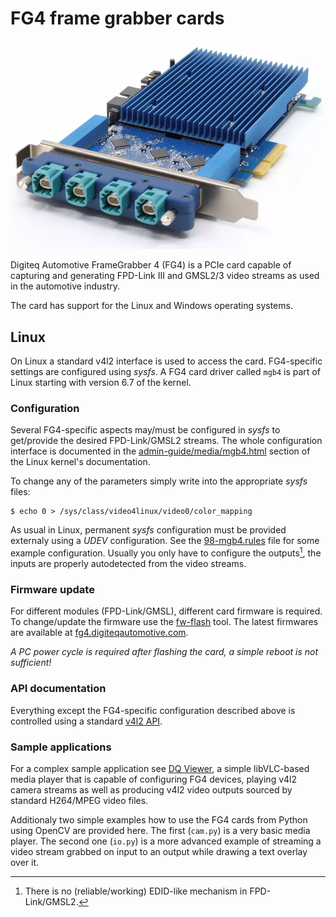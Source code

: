 # FG4 frame grabber cards

![FG4 product photo](FG4.webp)

Digiteq Automotive FrameGrabber 4 (FG4) is a PCIe card capable of capturing and
generating FPD-Link III and GMSL2/3 video streams as used in the automotive
industry.

The card has support for the Linux and Windows operating systems.

## Linux

On Linux a standard v4l2 interface is used to access the card. FG4-specific
settings are configured using _sysfs_. A FG4 card driver called `mgb4` is part
of Linux starting with version 6.7 of the kernel.

### Configuration

Several FG4-specific aspects may/must be configured in _sysfs_ to get/provide
the desired FPD-Link/GMSL2 streams. The whole configuration interface is
documented in the [admin-guide/media/mgb4.html](https://docs.kernel.org/admin-guide/media/mgb4.html)
section of the Linux kernel's documentation.

To change any of the parameters simply write into the appropriate _sysfs_ files:

```console
$ echo 0 > /sys/class/video4linux/video0/color_mapping
```

As usual in Linux, permanent _sysfs_ configuration must be provided externaly
using a _UDEV_ configuration. See the [98-mgb4.rules](examples/UDEV/98-mgb4.rules)
file for some example configuration. Usually you only have to configure the
outputs[^1], the inputs are properly autodetected from the video streams.

[^1]: There is no (reliable/working) EDID-like mechanism in FPD-Link/GMSL2.

### Firmware update

For different modules (FPD-Link/GMSL), different card firmware is required. To
change/update the firmware use the
[fw-flash](https://github.com/digiteqautomotive/linux-flash) tool.
The latest firmwares are available at
[fg4.digiteqautomotive.com](https://fg4.digiteqautomotive.com/).

_A PC power cycle is required after flashing the card, a simple reboot is not sufficient!_

### API documentation

Everything except the FG4-specific configuration described above is controlled
using a standard [v4l2 API](https://docs.kernel.org/userspace-api/media/v4l/v4l2.html).

### Sample applications

For a complex sample application see [DQ Viewer](https://github.com/digiteqautomotive/dqview),
a simple libVLC-based media player that is capable of configuring FG4 devices,
playing v4l2 camera streams as well as producing v4l2 video outputs sourced
by standard H264/MPEG video files.

Additionaly two simple examples how to use the FG4 cards from Python using
OpenCV are provided here. The first (`cam.py`) is a very basic media player.
The second one (`io.py`) is a more advanced example of streaming a video stream
grabbed on input to an output while drawing a text overlay over it.
